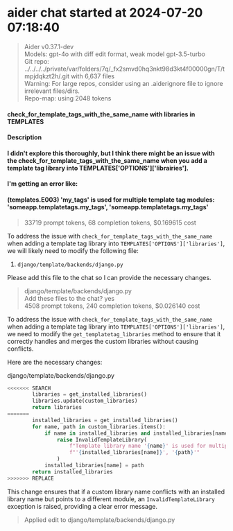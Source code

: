 
# aider chat started at 2024-07-20 07:18:40

> Aider v0.37.1-dev  
> Models: gpt-4o with diff edit format, weak model gpt-3.5-turbo  
> Git repo: ../../../../private/var/folders/7q/_fx2smvd0hq3nkt98d3kt4f00000gn/T/tmpjdqkzt2h/.git with 6,637 files  
> Warning: For large repos, consider using an .aiderignore file to ignore irrelevant files/dirs.  
> Repo-map: using 2048 tokens  

#### check_for_template_tags_with_the_same_name with libraries in TEMPLATES  
#### Description  
#### 	  
#### I didn't explore this thoroughly, but I think there might be an issue with the check_for_template_tags_with_the_same_name when you add a template tag library into TEMPLATES['OPTIONS']['librairies'].  
#### I'm getting an error like:   
#### (templates.E003) 'my_tags' is used for multiple template tag modules: 'someapp.templatetags.my_tags', 'someapp.templatetags.my_tags'  
> 33719 prompt tokens, 68 completion tokens, $0.169615 cost  

To address the issue with `check_for_template_tags_with_the_same_name` when adding a template tag library into `TEMPLATES['OPTIONS']['libraries']`, we will likely need to modify the following file:

1. `django/template/backends/django.py`

Please add this file to the chat so I can provide the necessary changes.

> django/template/backends/django.py  
> Add these files to the chat? yes  
> 4508 prompt tokens, 240 completion tokens, $0.026140 cost  

To address the issue with `check_for_template_tags_with_the_same_name` when adding a template tag library into `TEMPLATES['OPTIONS']['libraries']`, we need to modify the `get_templatetag_libraries` method to ensure that it correctly handles and merges the custom libraries without causing conflicts.

Here are the necessary changes:

django/template/backends/django.py
```python
<<<<<<< SEARCH
        libraries = get_installed_libraries()
        libraries.update(custom_libraries)
        return libraries
=======
        installed_libraries = get_installed_libraries()
        for name, path in custom_libraries.items():
            if name in installed_libraries and installed_libraries[name] != path:
                raise InvalidTemplateLibrary(
                    f"Template library name '{name}' is used for multiple template tag modules: "
                    f"'{installed_libraries[name]}', '{path}'"
                )
            installed_libraries[name] = path
        return installed_libraries
>>>>>>> REPLACE
```

This change ensures that if a custom library name conflicts with an installed library name but points to a different module, an `InvalidTemplateLibrary` exception is raised, providing a clear error message.

> Applied edit to django/template/backends/django.py  
